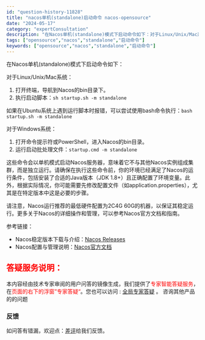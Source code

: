 ```yaml
---
id: "question-history-11828"
title: "nacos单机(standalone)启动命令 nacos-opensource"
date: "2024-05-17"
category: "expertConsultation"
description: "在Nacos单机(standalone)模式下启动命令如下：对于Linux/Unix/Mac系统：1. 打开终端，导航到Nacos的bin目录下。2. 执行启动脚本：`sh startup.sh -m standalone`如果在Ubuntu系统上遇到运行脚本时报错，可以尝试使用bash命令执行：`"
tags: ["opensource","nacos","standalone","启动命令"]
keywords: ["opensource","nacos","standalone","启动命令"]
---
```


在Nacos单机(standalone)模式下启动命令如下：

对于Linux/Unix/Mac系统：
1. 打开终端，导航到Nacos的bin目录下。
2. 执行启动脚本：`sh startup.sh -m standalone`

如果在Ubuntu系统上遇到运行脚本时报错，可以尝试使用bash命令执行：`bash startup.sh -m standalone`

对于Windows系统：
1. 打开命令提示符或PowerShell，进入Nacos的bin目录。
2. 运行启动批处理文件：`startup.cmd -m standalone`

这些命令会以单机模式启动Nacos服务器，意味着它不与其他Nacos实例组成集群，而是独立运行。请确保在执行这些命令前，你的环境已经满足了Nacos的运行条件，包括安装了合适的Java版本（JDK 1.8+）且正确配置了环境变量。此外，根据实际情况，你可能需要先修改配置文件（如application.properties），尤其是在特定版本中这是必要的步骤。

请注意，Nacos运行推荐的最低硬件配置为2C4G 60G的机器，以保证其稳定运行。更多关于Nacos的详细操作和管理，可以参考Nacos官方文档和指南。

参考链接：
- Nacos稳定版本下载与介绍：[Nacos Releases](https://github.com/alibaba/nacos/releases)
- Nacos配置与管理说明：[Nacos官方文档](https://nacos.io/zh-cn/docs/quick-start.html)
## <font color="#FF0000">答疑服务说明：</font> 

本内容经由技术专家审阅的用户问答的镜像生成，我们提供了<font color="#FF0000">专家智能答疑服务</font>，在<font color="#FF0000">页面的右下的浮窗”专家答疑“</font>。您也可以访问 : [全局专家答疑](https://opensource.alibaba.com/chatBot) 。 咨询其他产品的的问题

### 反馈
如问答有错漏，欢迎点：[差评](https://ai.nacos.io/user/feedbackByEnhancerGradePOJOID?enhancerGradePOJOId=13815)给我们反馈。
